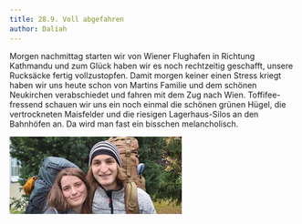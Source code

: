 ```yaml
---
title: 28.9. Voll abgefahren
author: Daliah
---
```


Morgen nachmittag starten wir von Wiener Flughafen in Richtung Kathmandu und zum Glück haben wir es noch rechtzeitig geschafft, unsere Rucksäcke fertig vollzustopfen. Damit morgen keiner einen Stress kriegt haben wir uns heute schon von Martins Familie und dem schönen Neukirchen verabschiedet und fahren mit dem Zug nach Wien. Toffifee-fressend schauen wir uns ein noch einmal die schönen grünen Hügel, die vertrockneten Maisfelder und die riesigen Lagerhaus-Silos an den Bahnhöfen an. Da wird man fast ein bisschen melancholisch.

<img src="/assets/img/RucksackNK.jpg" alt="Wir stehen mit Rucksäcken vor einem Busch" width="60%" >